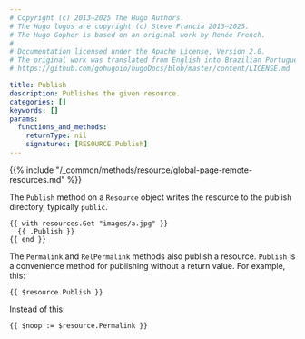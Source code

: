 ```yaml
---
# Copyright (c) 2013–2025 The Hugo Authors.
# The Hugo logos are copyright (c) Steve Francia 2013–2025.
# The Hugo Gopher is based on an original work by Renée French.
#
# Documentation licensed under the Apache License, Version 2.0.
# The original work was translated from English into Brazilian Portuguese.
# https://github.com/gohugoio/hugoDocs/blob/master/content/LICENSE.md

title: Publish
description: Publishes the given resource.
categories: []
keywords: []
params:
  functions_and_methods:
    returnType: nil
    signatures: [RESOURCE.Publish]
---
```


{{% include "/_common/methods/resource/global-page-remote-resources.md" %}}

The `Publish` method on a `Resource` object writes the resource to the publish directory, typically `public`.

```go-html-template
{{ with resources.Get "images/a.jpg" }}
  {{ .Publish }}
{{ end }}
```

The `Permalink` and `RelPermalink` methods also publish a resource. `Publish` is a convenience method for publishing without a return value. For example, this:

```go-html-template
{{ $resource.Publish }}
```

Instead of this:

```go-html-template
{{ $noop := $resource.Permalink }}
```

